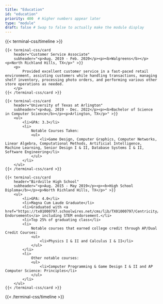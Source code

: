 ```yaml
---
title: "Education"
id: "education"
priority: 400  # Higher numbers appear later
type: "module"
draft: false # Swap to false to actually make the module display
---
```


{{< terminal-css/timeline >}}

    {{< terminal-css/card
        header="Customer Service Associate"
        subheader="<p>Aug. 2019 - Feb. 2020</p><p><b>Walgreens</b></p><p>North Richland Hills, TX</p>" >}}
        <p>
            Provided excellent customer service in a fast-paced retail environment, assisting customers while handling transactions, managing shelf inventory, processing photo orders, and performing various other store operations as needed.
        </p>
    {{< /terminal-css/card >}}
    
    {{< terminal-css/card
        header="University of Texas at Arlington"
        subheader="<p>Aug. 2019 - Dec. 2022</p><p><b>Bachelor of Science in Computer Science</b></p><p>Arlington, TX</p>" >}}
        <ul>
            <li>GPA: 3.3</li>
            <li>
                Notable Courses Taken:
                <ul>
                    <li>Game Design, Computer Graphics, Computer Networks, Linear Algebra, Computational Methods, Artificial Intelligence, Machine Learning, Senior Design I & II, Database Systems I & II, Software Engineering</li>
                </ul>
            </li>
        </ul>
    {{< /terminal-css/card >}}

    {{< terminal-css/card
        header="Birdville High School"
        subheader="<p>Aug. 2015 - May 2019</p><p><b>High School Diploma</b></p><p>North Richland Hills, TX</p>" >}}
        <ul>
            <li>GPA: 4.0</li>
            <li>Magna Cum Laude Graduate</li>
            <li>Graduated with <a href="https://tx01000797.schoolwires.net/cms/lib/TX01000797/Centricity/Domain/4926/HB5_Endorsements.pdf">Multiple Endorsements</a> including STEM endorsement.</li>
            <li>Top 25% of graduating class</li>
            <li>
                Notable courses that earned college credit through AP/Dual Credit Courses:
                <ul>
                    <li>Physics I & II and Calculus I & II</li>
                </ul>
            </li>
            <li>
                Other notable courses:
                <ul>
                    <li>Computer Programming & Game Design I & II and AP Computer Science: Principles</li>
                </ul>
            </li>
        </ul>
    {{< /terminal-css/card >}}

{{< /terminal-css/timeline >}}